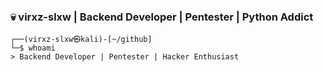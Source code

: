 ### 💀 virxz-slxw | Backend Developer | Pentester | Python Addict  

```console
┌──(virxz-slxw㉿kali)-[~/github]
└─$ whoami  
> Backend Developer | Pentester | Hacker Enthusiast
